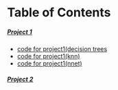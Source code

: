 # Table of Contents

##### [Project 1](https://github.com/mezud/ML-project/blob/master/ml-project.pdf) 
* [code for project1(decision trees](https://github.com/mezud/ML-project/blob/master/project1-decisiontree)
* [code for project1(knn)](https://github.com/mezud/ML-project/blob/master/project1-knn)
* [code for project1(nnet)](https://github.com/mezud/ML-project/blob/master/project1-neural)
##### [Project 2](https://github.com/mezud/ML-project/blob/master/ml-project%202.pdf)
